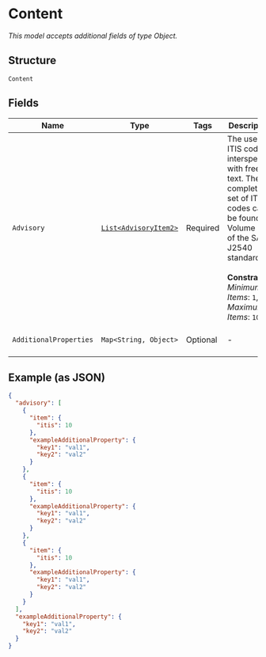 
# Content

*This model accepts additional fields of type Object.*

## Structure

`Content`

## Fields

| Name | Type | Tags | Description | Getter | Setter |
|  --- | --- | --- | --- | --- | --- |
| `Advisory` | [`List<AdvisoryItem2>`](../../doc/models/containers/advisory-item-2.md) | Required | The use of ITIS codes interspersed with free text. The complete set of ITIS codes can be found in Volume Two of the SAE J2540 standard.<br><br>**Constraints**: *Minimum Items*: `1`, *Maximum Items*: `100` | List<AdvisoryItem2> getAdvisory() | setAdvisory(List<AdvisoryItem2> advisory) |
| `AdditionalProperties` | `Map<String, Object>` | Optional | - | Object getAdditionalProperty(String key) | additionalProperty(String key, Object value) |

## Example (as JSON)

```json
{
  "advisory": [
    {
      "item": {
        "itis": 10
      },
      "exampleAdditionalProperty": {
        "key1": "val1",
        "key2": "val2"
      }
    },
    {
      "item": {
        "itis": 10
      },
      "exampleAdditionalProperty": {
        "key1": "val1",
        "key2": "val2"
      }
    },
    {
      "item": {
        "itis": 10
      },
      "exampleAdditionalProperty": {
        "key1": "val1",
        "key2": "val2"
      }
    }
  ],
  "exampleAdditionalProperty": {
    "key1": "val1",
    "key2": "val2"
  }
}
```

